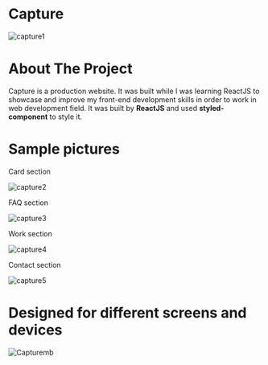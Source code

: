 # Capture
![capture1](https://user-images.githubusercontent.com/89916459/147344870-93792346-82c1-4109-a7c0-a52ebbf42fa0.png)
# About The Project
Capture is a production website. It was built while I was learning ReactJS to showcase and improve my front-end development skills in order to work in web development field. It was built by **ReactJS** and used **styled-component** to style it.
# Sample pictures
Card section

![capture2](https://user-images.githubusercontent.com/89916459/147344875-ddb336b0-ebfb-4856-a317-05c40f25be1e.png)

FAQ section

![capture3](https://user-images.githubusercontent.com/89916459/147344878-f411bf06-bbaf-428d-abee-da44d466b0b8.png)

Work section

![capture4](https://user-images.githubusercontent.com/89916459/147344886-302ab00b-3916-4161-8ad0-f38736756f29.png)

Contact section

![capture5](https://user-images.githubusercontent.com/89916459/147344888-2f894ddc-9388-4bb9-a072-8ac262a29db5.png)

# Designed for different screens and devices

![Capturemb](https://user-images.githubusercontent.com/89916459/147345094-cac38cfd-73b5-489d-bfc5-813695793920.PNG)
